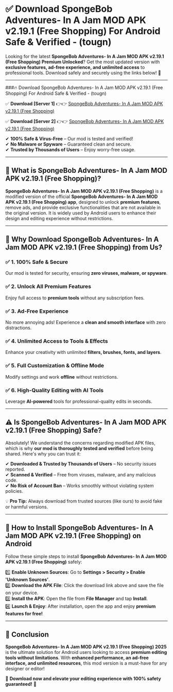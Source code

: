 
# ✅ Download SpongeBob Adventures- In A Jam MOD APK v2.19.1 (Free Shopping) For Android Safe & Verified -  (tougn) 

Looking for the latest **SpongeBob Adventures- In A Jam MOD APK v2.19.1 (Free Shopping) Premium Unlocked**? Get the most updated version with **exclusive features, ad-free experience, and unlimited access** to professional tools. Download safely and securely using the links below! 🚀  

---

###🔥 Download SpongeBob Adventures- In A Jam MOD APK v2.19.1 (Free Shopping) For Android Safe & Verified -  (tougn)  

✅ **Download [Server 1]** 👉👉 [SpongeBob Adventures- In A Jam MOD APK v2.19.1 (Free Shopping) ](https://apkcomod.com?title=SpongeBob_Adventures-_In_A_Jam_MOD_APK_v2.19.1_(Free_Shopping))  

✅ **Download [Server 2]** 👉👉 [SpongeBob Adventures- In A Jam MOD APK v2.19.1 (Free Shopping) ](https://apkcomod.com?title=SpongeBob_Adventures-_In_A_Jam_MOD_APK_v2.19.1_(Free_Shopping))  

✔ **100% Safe & Virus-Free** – Our mod is tested and verified!  
✔ **No Malware or Spyware** – Guaranteed clean and secure.  
✔ **Trusted by Thousands of Users** – Enjoy worry-free usage.  

---

## 📌 What is SpongeBob Adventures- In A Jam MOD APK v2.19.1 (Free Shopping)?  

**SpongeBob Adventures- In A Jam MOD APK v2.19.1 (Free Shopping)** is a modified version of the official **SpongeBob Adventures- In A Jam MOD APK v2.19.1 (Free Shopping) app**, designed to unlock **premium features**, remove ads, and provide exclusive functionalities that are not available in the original version. It is widely used by Android users to enhance their design and editing experience without restrictions.  

---

## 🌟 Why Download SpongeBob Adventures- In A Jam MOD APK v2.19.1 (Free Shopping) from Us?  

### ✅ 1. 100% Safe & Secure  
Our mod is tested for security, ensuring **zero viruses, malware, or spyware**.  

### ✅ 2. Unlock All Premium Features  
Enjoy full access to **premium tools** without any subscription fees.  

### ✅ 3. Ad-Free Experience  
No more annoying ads! Experience a **clean and smooth interface** with zero distractions.  

### ✅ 4. Unlimited Access to Tools & Effects  
Enhance your creativity with unlimited **filters, brushes, fonts, and layers**.  

### ✅ 5. Full Customization & Offline Mode  
Modify settings and work **offline** without restrictions.  

### ✅ 6. High-Quality Editing with AI Tools  
Leverage **AI-powered** tools for professional-quality edits in seconds.  

---

## ⚠️ Is SpongeBob Adventures- In A Jam MOD APK v2.19.1 (Free Shopping) Safe?  

Absolutely! We understand the concerns regarding modified APK files, which is why **our mod is thoroughly tested and verified** before being shared. Here's why you can trust it:  

✔ **Downloaded & Trusted by Thousands of Users** – No security issues reported.  
✔ **Scanned & Verified** – Free from viruses, malware, and any malicious code.  
✔ **No Risk of Account Ban** – Works smoothly without violating system policies.  

💡 **Pro Tip:** Always download from trusted sources (like ours) to avoid fake or harmful versions.  

---

## 📲 How to Install SpongeBob Adventures- In A Jam MOD APK v2.19.1 (Free Shopping) on Android  

Follow these simple steps to install **SpongeBob Adventures- In A Jam MOD APK v2.19.1 (Free Shopping)** safely:  

1️⃣ **Enable Unknown Sources**: Go to **Settings > Security > Enable 'Unknown Sources'**.  
2️⃣ **Download the APK File**: Click the download link above and save the file on your device.  
3️⃣ **Install the APK**: Open the file from **File Manager** and tap **Install**.  
4️⃣ **Launch & Enjoy**: After installation, open the app and enjoy **premium features for free!**  

---

## 🚀 Conclusion  

**SpongeBob Adventures- In A Jam MOD APK v2.19.1 (Free Shopping) 2025** is the ultimate solution for Android users looking to access **premium editing tools without limitations**. With **enhanced performance, an ad-free interface, and unlimited resources**, this mod version is a must-have for any designer or editor!  

🔻 **Download now and elevate your editing experience with 100% safety guaranteed!** 🔻  
